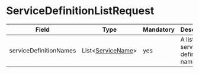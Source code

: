 # ServiceDefinitionListRequest

Field | Type | Mandatory | Description
--- | --- | --- | ---
serviceDefinitionNames | List<[ServiceName](../primitives.md#servicename)> | yes | A list of service definition names.